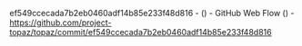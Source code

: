 ef549ccecada7b2eb0460adf14b85e233f48d816 -  () - GitHub Web Flow () - https://github.com/project-topaz/topaz/commit/ef549ccecada7b2eb0460adf14b85e233f48d816
